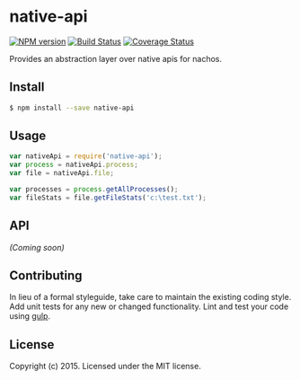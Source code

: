 # native-api 
[![NPM version][npm-image]][npm-url] [![Build Status](https://travis-ci.org/nachos/native-api.svg?branch=master)](https://travis-ci.org/nachos/native-api) [![Coverage Status][coveralls-image]][coveralls-url]

Provides an abstraction layer over native apis for nachos.


## Install

```bash
$ npm install --save native-api
```


## Usage

```javascript
var nativeApi = require('native-api');
var process = nativeApi.process;
var file = nativeApi.file;

var processes = process.getAllProcesses();
var fileStats = file.getFileStats('c:\test.txt');
```

## API

_(Coming soon)_


## Contributing

In lieu of a formal styleguide, take care to maintain the existing coding style. Add unit tests for any new or changed functionality. Lint and test your code using [gulp](http://gulpjs.com/).


## License

Copyright (c) 2015. Licensed under the MIT license.



[npm-url]: https://npmjs.org/package/native-api
[npm-image]: https://badge.fury.io/js/native-api.svg
[travis-url]: https://travis-ci.org/user/native-api
[travis-image]: https://travis-ci.org/user/native-api.svg?branch=master
[coveralls-url]: https://coveralls.io/r/user/native-api
[coveralls-image]: https://coveralls.io/repos/user/native-api/badge.png
